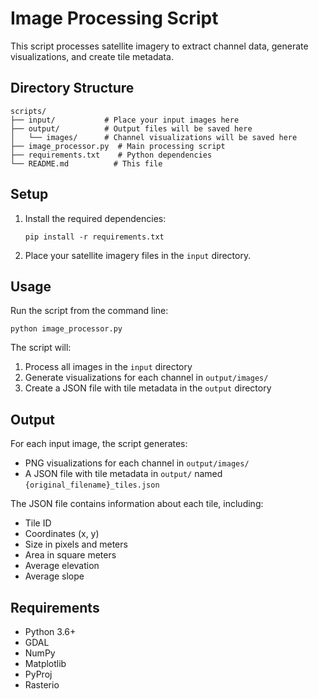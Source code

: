 # Image Processing Script

This script processes satellite imagery to extract channel data, generate visualizations, and create tile metadata.

## Directory Structure

```
scripts/
├── input/           # Place your input images here
├── output/          # Output files will be saved here
│   └── images/      # Channel visualizations will be saved here
├── image_processor.py  # Main processing script
├── requirements.txt    # Python dependencies
└── README.md          # This file
```

## Setup

1. Install the required dependencies:
   ```
   pip install -r requirements.txt
   ```

2. Place your satellite imagery files in the `input` directory.

## Usage

Run the script from the command line:
```
python image_processor.py
```

The script will:
1. Process all images in the `input` directory
2. Generate visualizations for each channel in `output/images/`
3. Create a JSON file with tile metadata in the `output` directory

## Output

For each input image, the script generates:
- PNG visualizations for each channel in `output/images/`
- A JSON file with tile metadata in `output/` named `{original_filename}_tiles.json`

The JSON file contains information about each tile, including:
- Tile ID
- Coordinates (x, y)
- Size in pixels and meters
- Area in square meters
- Average elevation
- Average slope

## Requirements

- Python 3.6+
- GDAL
- NumPy
- Matplotlib
- PyProj
- Rasterio 
